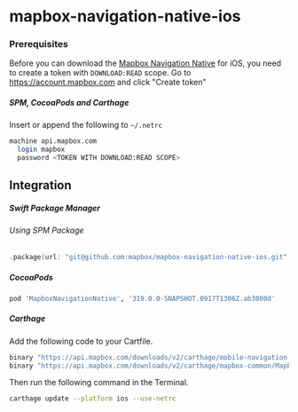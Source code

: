 # mapbox-navigation-native-ios

### Prerequisites

Before you can download the [Mapbox Navigation Native](https://github.com/mapbox/mapbox-navigation-native) for iOS, you need to create a token with `DOWNLOAD:READ` scope.
Go to https://account.mapbox.com and click "Create token"

##### SPM, CocoaPods and Carthage
Insert or append the following to `~/.netrc`

```bash
machine api.mapbox.com
  login mapbox
  password <TOKEN WITH DOWNLOAD:READ SCOPE>
```

## Integration

##### Swift Package Manager

###### Using SPM Package

```swift
.package(url: "git@github.com:mapbox/mapbox-navigation-native-ios.git", from: "319.0.0-SNAPSHOT.0917T1306Z.ab3800d"),
```

##### CocoaPods

```ruby
pod 'MapboxNavigationNative', '319.0.0-SNAPSHOT.0917T1306Z.ab3800d'
```

##### Carthage

Add the following code to your Cartfile.

```bash
binary "https://api.mapbox.com/downloads/v2/carthage/mobile-navigation-native/MapboxNavigationNative.json" == 319.0.0-SNAPSHOT.0917T1306Z.ab3800d
binary "https://api.mapbox.com/downloads/v2/carthage/mapbox-common/MapboxCommon-ios.json" == 24.7.0-rc.2
```

Then run the following command in the Terminal.
```bash
carthage update --platform ios --use-netrc
```
